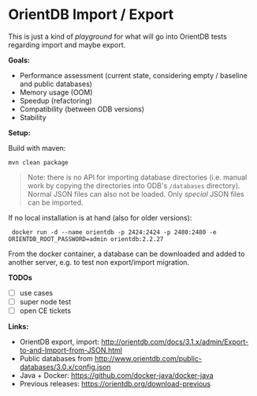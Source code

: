 # OrientDB Import / Export

This is just a kind of *playground* for what will go into OrientDB tests regarding import and maybe export.

**Goals:**

- Performance assessment (current state, considering empty / baseline and public databases)
- Memory usage (OOM)
- Speedup (refactoring)
- Compatibility (between ODB versions)
- Stability

**Setup:**

Build with maven:
```
mvn clean package
```

> Note: there is no API for importing database directories (i.e. manual work by copying the directories into ODB's `/databases` directory). Normal JSON files can also not be loaded. Only *special* JSON files can be imported.

If no local installation is at hand (also for older versions):
```
 docker run -d --name orientdb -p 2424:2424 -p 2480:2480 -e ORIENTDB_ROOT_PASSWORD=admin orientdb:2.2.27
 ```
 From the docker container, a database can be downloaded and added to another server, e.g. to test non export/import migration.

**TODOs**

- [ ] use cases
- [ ] super node test
- [ ] open CE tickets

**Links:**

- OrientDB export, import: http://orientdb.com/docs/3.1.x/admin/Export-to-and-Import-from-JSON.html
- Public databases from http://www.orientdb.com/public-databases/3.0.x/config.json
- Java + Docker: https://github.com/docker-java/docker-java
- Previous releases: https://orientdb.org/download-previous
